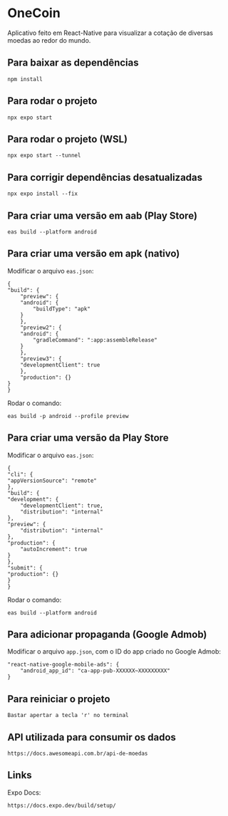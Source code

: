 # OneCoin

Aplicativo feito em React-Native para visualizar a cotação de diversas moedas ao redor do mundo.

## Para baixar as dependências

    npm install

## Para rodar o projeto

    npx expo start

## Para rodar o projeto (WSL)

    npx expo start --tunnel

## Para corrigir dependências desatualizadas

    npx expo install --fix

## Para criar uma versão em aab (Play Store)

    eas build --platform android

## Para criar uma versão em apk (nativo)

Modificar o arquivo `eas.json`:

    {
    "build": {
        "preview": {
        "android": {
            "buildType": "apk"
        }
        },
        "preview2": {
        "android": {
            "gradleCommand": ":app:assembleRelease"
        }
        },
        "preview3": {
        "developmentClient": true
        },
        "production": {}
    }
    }

Rodar o comando:

    eas build -p android --profile preview

## Para criar uma versão da Play Store

Modificar o arquivo `eas.json`:

    {
    "cli": {
    "appVersionSource": "remote"
    },
    "build": {
    "development": {
        "developmentClient": true,
        "distribution": "internal"
    },
    "preview": {
        "distribution": "internal"
    },
    "production": {
        "autoIncrement": true
    }
    },
    "submit": {
    "production": {}
    }
    }

Rodar o comando: 

    eas build --platform android

## Para adicionar propaganda (Google Admob)

Modificar o arquivo `app.json`, com o ID do app criado no Google Admob:

    "react-native-google-mobile-ads": {
        "android_app_id": "ca-app-pub-XXXXXX~XXXXXXXXX"
    }

## Para reiniciar o projeto

    Bastar apertar a tecla 'r' no terminal

## API utilizada para consumir os dados

    https://docs.awesomeapi.com.br/api-de-moedas

## Links

Expo Docs:

    https://docs.expo.dev/build/setup/